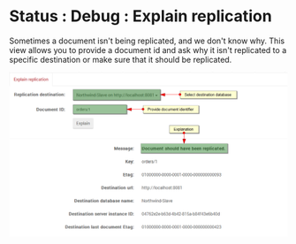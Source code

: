 ﻿# Status : Debug : Explain replication

Sometimes a document isn't being replicated, and we don't know why.
This view allows you to provide a document id and ask why it isn't replicated to a specific destination or make sure that it should be replicated.

![Figure 1. Status. Debug. Explain replication](images/debug-explain-replication-studio.png)